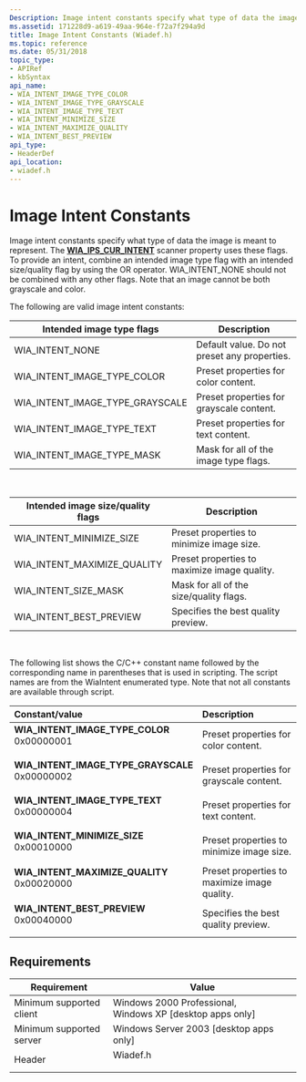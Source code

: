 ```yaml
---
Description: Image intent constants specify what type of data the image is meant to represent.
ms.assetid: 171228d9-a619-49aa-964e-f72a7f294a9d
title: Image Intent Constants (Wiadef.h)
ms.topic: reference
ms.date: 05/31/2018
topic_type: 
- APIRef
- kbSyntax
api_name: 
- WIA_INTENT_IMAGE_TYPE_COLOR
- WIA_INTENT_IMAGE_TYPE_GRAYSCALE
- WIA_INTENT_IMAGE_TYPE_TEXT
- WIA_INTENT_MINIMIZE_SIZE
- WIA_INTENT_MAXIMIZE_QUALITY
- WIA_INTENT_BEST_PREVIEW
api_type: 
- HeaderDef
api_location: 
- wiadef.h
---
```


# Image Intent Constants

Image intent constants specify what type of data the image is meant to represent. The [**WIA\_IPS\_CUR\_INTENT**](-wia-wiaitempropscanneritem.md) scanner property uses these flags. To provide an intent, combine an intended image type flag with an intended size/quality flag by using the OR operator. WIA\_INTENT\_NONE should not be combined with any other flags. Note that an image cannot be both grayscale and color.

The following are valid image intent constants:



| Intended image type flags           | Description                                  |
|-------------------------------------|----------------------------------------------|
| WIA\_INTENT\_NONE                   | Default value. Do not preset any properties. |
| WIA\_INTENT\_IMAGE\_TYPE\_COLOR     | Preset properties for color content.         |
| WIA\_INTENT\_IMAGE\_TYPE\_GRAYSCALE | Preset properties for grayscale content.     |
| WIA\_INTENT\_IMAGE\_TYPE\_TEXT      | Preset properties for text content.          |
| WIA\_INTENT\_IMAGE\_TYPE\_MASK      | Mask for all of the image type flags.        |



 



| Intended image size/quality flags | Description                                  |
|-----------------------------------|----------------------------------------------|
| WIA\_INTENT\_MINIMIZE\_SIZE       | Preset properties to minimize image size.    |
| WIA\_INTENT\_MAXIMIZE\_QUALITY    | Preset properties to maximize image quality. |
| WIA\_INTENT\_SIZE\_MASK           | Mask for all of the size/quality flags.      |
| WIA\_INTENT\_BEST\_PREVIEW        | Specifies the best quality preview.          |



 

The following list shows the C/C++ constant name followed by the corresponding name in parentheses that is used in scripting. The script names are from the WiaIntent enumerated type. Note that not all constants are available through script.



| Constant/value                                                                                                                                                                                                                                                                         | Description                                             |
|:---------------------------------------------------------------------------------------------------------------------------------------------------------------------------------------------------------------------------------------------------------------------------------------|:--------------------------------------------------------|
| <span id="WIA_INTENT_IMAGE_TYPE_COLOR"></span><span id="wia_intent_image_type_color"></span><dl> <dt>**WIA\_INTENT\_IMAGE\_TYPE\_COLOR**</dt> <dt>0x00000001</dt> </dl>             | Preset properties for color content.<br/>         |
| <span id="WIA_INTENT_IMAGE_TYPE_GRAYSCALE"></span><span id="wia_intent_image_type_grayscale"></span><dl> <dt>**WIA\_INTENT\_IMAGE\_TYPE\_GRAYSCALE**</dt> <dt>0x00000002</dt> </dl> | Preset properties for grayscale content.<br/>     |
| <span id="WIA_INTENT_IMAGE_TYPE_TEXT"></span><span id="wia_intent_image_type_text"></span><dl> <dt>**WIA\_INTENT\_IMAGE\_TYPE\_TEXT**</dt> <dt>0x00000004</dt> </dl>                | Preset properties for text content.<br/>          |
| <span id="WIA_INTENT_MINIMIZE_SIZE"></span><span id="wia_intent_minimize_size"></span><dl> <dt>**WIA\_INTENT\_MINIMIZE\_SIZE**</dt> <dt>0x00010000</dt> </dl>                       | Preset properties to minimize image size.<br/>    |
| <span id="WIA_INTENT_MAXIMIZE_QUALITY"></span><span id="wia_intent_maximize_quality"></span><dl> <dt>**WIA\_INTENT\_MAXIMIZE\_QUALITY**</dt> <dt>0x00020000</dt> </dl>              | Preset properties to maximize image quality.<br/> |
| <span id="WIA_INTENT_BEST_PREVIEW"></span><span id="wia_intent_best_preview"></span><dl> <dt>**WIA\_INTENT\_BEST\_PREVIEW**</dt> <dt>0x00040000</dt> </dl>                          | Specifies the best quality preview.<br/>          |



## Requirements



| Requirement | Value |
|-------------------------------------|-------------------------------------------------------------------------------------|
| Minimum supported client<br/> | Windows 2000 Professional, Windows XP \[desktop apps only\]<br/>              |
| Minimum supported server<br/> | Windows Server 2003 \[desktop apps only\]<br/>                                |
| Header<br/>                   | <dl> <dt>Wiadef.h</dt> </dl> |



 

 




